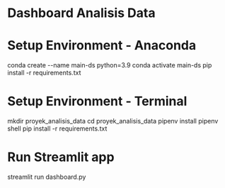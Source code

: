 # Dashboard Analisis Data 
# Setup Environment - Anaconda 
conda create --name main-ds python=3.9
conda activate main-ds
pip install -r requirements.txt

# Setup Environment - Terminal 
mkdir proyek_analisis_data
cd proyek_analisis_data
pipenv install
pipenv shell
pip install -r requirements.txt

# Run Streamlit app 
streamlit run dashboard.py
